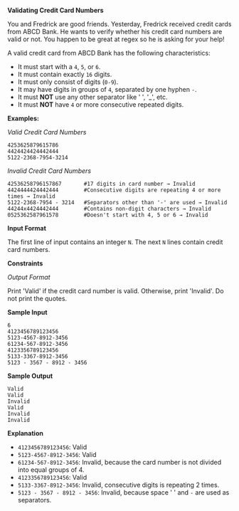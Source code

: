 **Validating Credit Card Numbers**

You and Fredrick are good friends. Yesterday, Fredrick received credit cards from ABCD Bank. He wants to verify whether his credit card numbers are valid or not. You happen to be great at regex so he is asking for your help!

A valid credit card from ABCD Bank has the following characteristics:

- It must start with a `4`, `5`, or `6`.
- It must contain exactly `16` digits.
- It must only consist of digits (`0-9`).
- It may have digits in groups of `4`, separated by one hyphen `-`.
- It must **NOT** use any other separator like ' ', '_', etc.
- It must **NOT** have `4` or more consecutive repeated digits.

**Examples:**

*Valid Credit Card Numbers*
```
4253625879615786
4424424424442444
5122-2368-7954-3214
```

*Invalid Credit Card Numbers*
```
42536258796157867       #17 digits in card number → Invalid
4424444424442444        #Consecutive digits are repeating 4 or more times → Invalid
5122-2368-7954 - 3214   #Separators other than '-' are used → Invalid
44244x4424442444        #Contains non-digit characters → Invalid
0525362587961578        #Doesn't start with 4, 5 or 6 → Invalid
```

**Input Format**

The first line of input contains an integer `N`. The next `N` lines contain credit card numbers.

**Constraints**

*Output Format*

Print 'Valid' if the credit card number is valid. Otherwise, print 'Invalid'. Do not print the quotes.

**Sample Input**
```
6
4123456789123456
5123-4567-8912-3456
61234-567-8912-3456
4123356789123456
5133-3367-8912-3456
5123 - 3567 - 8912 - 3456
```

**Sample Output**
```
Valid
Valid
Invalid
Valid
Invalid
Invalid
```

**Explanation**

- `4123456789123456`: Valid
- `5123-4567-8912-3456`: Valid
- `61234-567-8912-3456`: Invalid, because the card number is not divided into equal groups of 4.
- `4123356789123456`: Valid
- `5133-3367-8912-3456`: Invalid, consecutive digits is repeating 2 times.
- `5123 - 3567 - 8912 - 3456`: Invalid, because space ' ' and `-` are used as separators.
